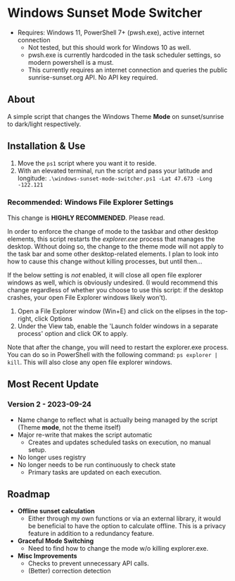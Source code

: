 # Windows Sunset Mode Switcher

- Requires: Windows 11, PowerShell 7+ (pwsh.exe), active internet connection
  - Not tested, but this should work for Windows 10 as well.
  - pwsh.exe is currently hardcoded in the task scheduler settings, so modern powershell is a must.
  - This currently requires an internet connection and queries the public sunrise-sunset.org API. No API key required.

## About

A simple script that changes the Windows Theme **Mode** on sunset/sunrise to dark/light respectively.

## Installation & Use

1. Move the `ps1` script where you want it to reside.
2. With an elevated terminal, run the script and pass your latitude and longitude: `.\windows-sunset-mode-switcher.ps1 -Lat 47.673 -Long -122.121`

### Recommended: Windows File Explorer Settings

This change is **HIGHLY RECOMMENDED**. Please read.

In order to enforce the change of mode to the taskbar and other desktop elements, this script restarts the *explorer.exe* process that manages the desktop. Without doing so, the change to the theme mode will not apply to the task bar and some other desktop-related elements. I plan to look into how to cause this change without killing processes, but until then...

If the below setting is _not_ enabled, it will close all open file explorer windows as well, which is obviously undesired. (I would recommend this change regardless of whether you choose to use this script: if the desktop crashes, your open File Explorer windows likely won't).

1. Open a File Explorer window (Win+E) and click on the elipses in the top-right, click Options
2. Under the View tab, enable the 'Launch folder windows in a separate process' option and click OK to apply.

Note that after the change, you will need to restart the explorer.exe process. You can do so in PowerShell with the following command: `ps explorer | kill`. This will also close any open file explorer windows.

## Most Recent Update

### Version 2 - 2023-09-24

- Name change to reflect what is actually being managed by the script (Theme **mode**, not the theme itself)
- Major re-write that makes the script automatic
  - Creates and updates scheduled tasks on execution, no manual setup.
- No longer uses registry
- No longer needs to be run continuously to check state
  - Primary tasks are updated on each execution.

## Roadmap

- **Offline sunset calculation**
  - Either through my own functions or via an external library, it would be beneficial to have the option to calculate offline. This is a privacy feature in addition to a redundancy feature.
- **Graceful Mode Switching**
  - Need to find how to change the mode w/o killing explorer.exe.
- **Misc Improvements**
  - Checks to prevent unnecessary API calls.
  - (Better) correction detection

